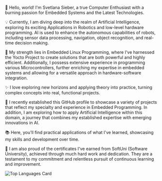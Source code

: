 🚀 Hello, world! I'm Svetlana Sieber, a true Computer Enthusiast with a burning passion for Embedded Systems and the Latest Technologies.

💡 Currently, I am diving deep into the realm of Artificial Intelligence, exploring its exciting Applications in Robotics and low-level hardware programming.
  AI is used to enhance the autonomous capabilities of robots, including sensor data processing, navigation, object recognition, and real-time decision making.

🔧 My strength lies in Embedded Linux Programming, where I've harnessed the Yocto Project to create solutions that are both powerful and highly efficient. 
Additionally, I possess extensive experience in programming various Microcontrollers, further enriching my expertise in embedded systems and allowing for a versatile approach in hardware-software integration.

✨ I love exploring new horizons and applying theory into practice, turning complex concepts into real, functional projects.

🌟 I recently established this GitHub profile to showcase a variety of projects that reflect my specialty and experience in Embedded Programming. In addition, I am exploring how to apply Artificial Intelligence within this domain, a journey that combines my established expertise with emerging innovations in AI.

📚 Here, you'll find practical applications of what I've learned, showcasing my skills and development over time.

🏅 I am also proud of the certificates I've earned from SoftUni (Software University), achieved through much hard work and dedication. They are a testament to my commitment and relentless pursuit of continuous learning and improvement.


![Top Languages Card](https://github-readme-stats.vercel.app/api/top-langs/?username=svetlanasieber&layout=compact)


